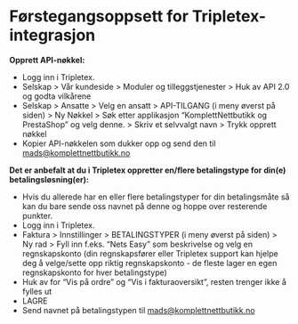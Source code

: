 # Førstegangsoppsett for Tripletex-integrasjon

**Opprett API-nøkkel:**
- Logg inn i Tripletex.
- Selskap > Vår kundeside > Moduler og tilleggstjenester > Huk av API 2.0 og godta vilkårene
- Selskap > Ansatte > Velg en ansatt > API-TILGANG (i meny øverst på siden) > Ny Nøkkel > Søk etter applikasjon “KomplettNettbutikk og PrestaShop” og velg denne. > Skriv et selvvalgt navn >  Trykk opprett nøkkel
- Kopier API-nøkkelen som dukker opp og send den til mads@komplettnettbutikk.no

**Det er anbefalt at du i Tripletex oppretter en/flere betalingstype for din(e) betalingsløsning(er):**
- Hvis du allerede har en eller flere betalingstyper for din betalingsmåte så kan du bare sende oss navnet på denne og hoppe over resterende punkter.
- Logg inn i Tripletex.
- Faktura > Innstillinger > BETALINGSTYPER (i meny øverst på siden) > Ny rad > Fyll inn f.eks. “Nets Easy” som beskrivelse og velg en regnskapskonto (din regnskapsfører eller Tripletex support kan hjelpe deg å velge/sette opp riktig regnskapskonto - de fleste lager en egen regnskapskonto for hver betalingstype)
- Huk av for “Vis på ordre” og “Vis i fakturaoversikt”, resten trenger ikke å fylles ut
- LAGRE
- Send navnet på betalingstypen til mads@komplettnettbutikk.no
